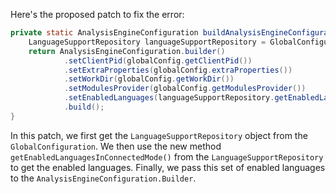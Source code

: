 Here's the proposed patch to fix the error:

```java
private static AnalysisEngineConfiguration buildAnalysisEngineConfiguration() {
    LanguageSupportRepository languageSupportRepository = GlobalConfiguration.instance().getLanguageSupportRepository();
    return AnalysisEngineConfiguration.builder()
            .setClientPid(globalConfig.getClientPid())
            .setExtraProperties(globalConfig.extraProperties())
            .setWorkDir(globalConfig.getWorkDir())
            .setModulesProvider(globalConfig.getModulesProvider())
            .setEnabledLanguages(languageSupportRepository.getEnabledLanguagesInConnectedMode())
            .build();
}
```

In this patch, we first get the `LanguageSupportRepository` object from the `GlobalConfiguration`. We then use the new method `getEnabledLanguagesInConnectedMode()` from the `LanguageSupportRepository` to get the enabled languages. Finally, we pass this set of enabled languages to the `AnalysisEngineConfiguration.Builder`.